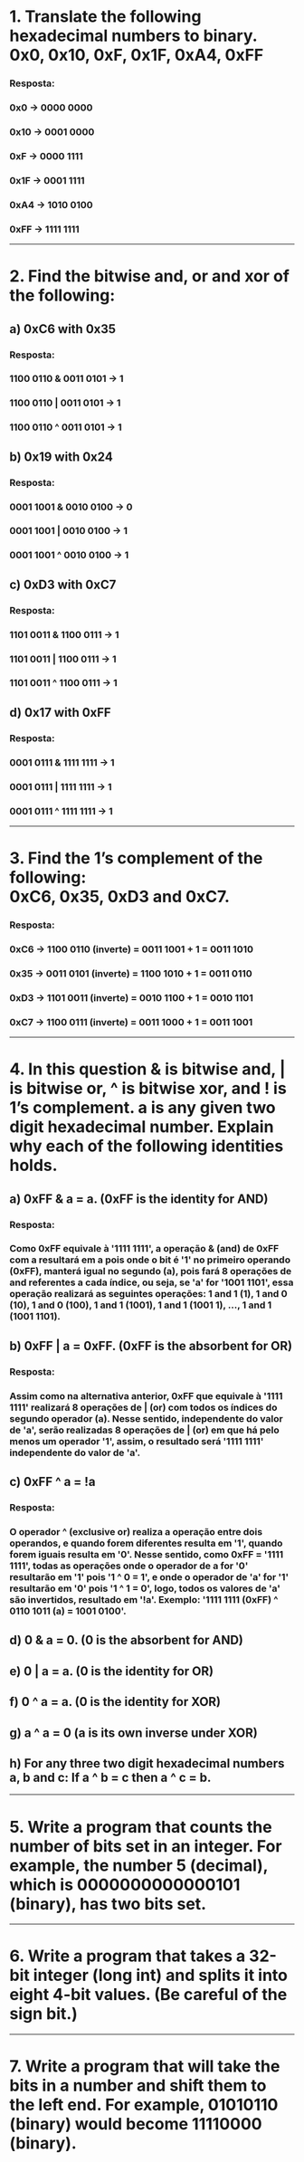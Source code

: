 # **1.** Translate the following hexadecimal numbers to binary. <br>0x0, 0x10, 0xF, 0x1F, 0xA4, 0xFF
### **Resposta:**
### **0x0  ->** 0000 0000
### **0x10 ->** 0001 0000
### **0xF  ->** 0000 1111
### **0x1F ->** 0001 1111
### **0xA4 ->** 1010 0100
### **0xFF ->** 1111 1111 

<hr>

# **2.** Find the bitwise and, or and xor of the following:
## **a)** 0xC6 with 0x35
### **Resposta:**
### 1100 0110 & 0011 0101 **-> 1**
### 1100 0110 | 0011 0101 **-> 1**
### 1100 0110 ^ 0011 0101 **-> 1**
## **b)** 0x19 with 0x24
### **Resposta:**
### 0001 1001 & 0010 0100 **-> 0**
### 0001 1001 | 0010 0100 **-> 1**
### 0001 1001 ^ 0010 0100 **-> 1**
## **c)** 0xD3 with 0xC7
### **Resposta:**
### 1101 0011 & 1100 0111 **-> 1**
### 1101 0011 | 1100 0111 **-> 1**
### 1101 0011 ^ 1100 0111 **-> 1**
## **d)** 0x17 with 0xFF
### **Resposta:**
### 0001 0111 & 1111 1111 **-> 1**
### 0001 0111 | 1111 1111 **-> 1**
### 0001 0111 ^ 1111 1111 **-> 1**

<hr>

# **3.** Find the 1’s complement of the following:<br>0xC6, 0x35, 0xD3 and 0xC7.
### **Resposta:**
### **0xC6 ->** 1100 0110 (inverte) = 0011 1001 + 1 = **0011 1010**
### **0x35 ->** 0011 0101 (inverte) = 1100 1010 + 1 = **0011 0110**
### **0xD3 ->** 1101 0011 (inverte) = 0010 1100 + 1 = **0010 1101**
### **0xC7 ->** 1100 0111 (inverte) = 0011 1000 + 1 = **0011 1001**

<hr>

# **4.** In this question & is bitwise and, | is bitwise or, ^ is bitwise xor, and ! is 1’s complement. a is any given two digit hexadecimal number. Explain why each of the following identities holds.
## **a) 0xFF & a = a. (0xFF is the identity for AND)**
### **Resposta:**
### Como 0xFF equivale à '1111 1111', a operação & (and) de 0xFF com a resultará em a pois onde o bit é '1' no primeiro operando (0xFF), manterá igual no segundo (a), pois fará 8 operações de and referentes a cada índice, ou seja, se 'a' for '1001 1101', essa operação realizará as seguintes operações: 1 and 1 (1), 1 and 0 (10), 1 and 0 (100), 1 and 1 (1001), 1 and 1 (1001 1), ..., 1 and 1 (1001 1101).
## b) **0xFF | a = 0xFF. (0xFF is the absorbent for OR)**
### **Resposta:**
### Assim como na alternativa anterior, 0xFF que equivale à '1111 1111' realizará 8 operações de | (or) com todos os índices do segundo operador (a). Nesse sentido, independente do valor de 'a', serão realizadas 8 operações de | (or) em que há pelo menos um operador '1', assim, o resultado será '1111 1111' independente do valor de 'a'.
## c) **0xFF ^ a = !a**
### **Resposta:**
### O operador ^ (exclusive or) realiza a operação entre dois operandos, e quando forem diferentes resulta em '1', quando forem iguais resulta em '0'. Nesse sentido, como 0xFF = '1111 1111', todas as operações onde o operador de a for '0' resultarão em '1' pois '1 ^ 0 = 1', e onde o operador de 'a' for '1' resultarão em '0' pois '1 ^ 1 = 0', logo, todos os valores de 'a' são invertidos, resultado em '!a'. Exemplo: '1111 1111 (0xFF) ^ 0110 1011 (a) = 1001 0100'.
## **d) 0 & a = 0. (0 is the absorbent for AND)**
## **e) 0 | a = a. (0 is the identity for OR)**
## **f) 0 ^ a = a. (0 is the identity for XOR)**
## **g) a ^ a = 0 (a is its own inverse under XOR)**
## **h) For any three two digit hexadecimal numbers a, b and c: If a ^ b = c then a ^ c = b.**

<hr>

# **5.** Write a program that counts the number of bits set in an integer. For example, the number 5 (decimal), which is 0000000000000101 (binary), has two bits set.

<hr>

# **6.** Write a program that takes a 32-bit integer (long int) and splits it into eight 4-bit values. (Be careful of the sign bit.)

<hr>

# **7.** Write a program that will take the bits in a number and shift them to the left end. For example, 01010110 (binary) would become 11110000 (binary).